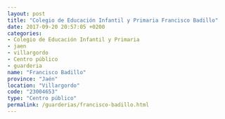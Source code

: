 ```yaml
---
layout: post
title: "Colegio de Educación Infantil y Primaria Francisco Badillo"
date: 2017-09-20 20:57:05 +0200
categories:
- Colegio de Educación Infantil y Primaria
- jaen
- villargordo
- Centro público
- guarderia
name: "Francisco Badillo"
province: "Jaén"
location: "Villargordo"
code: "23004653"
type: "Centro público"
permalink: /guarderias/francisco-badillo.html
---
```

